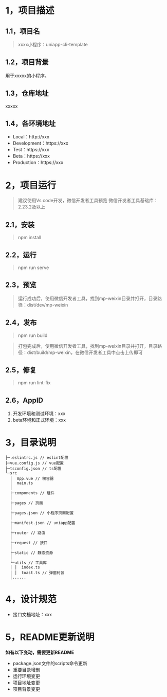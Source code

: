 # 1，项目描述

## 1.1，项目名

> xxxx小程序：uniapp-cli-template

## 1.2，项目背景

用于xxxxx的小程序。

## 1.3，仓库地址

xxxxx

## 1.4，各环境地址

- Local：http://xxx
- Development：https://xxx
- Test：https://xxx
- Beta：https://xxx
- Production：https://xxx

# 2，项目运行

> 建议使用Vs code开发，微信开发者工具预览
> 微信开发者工具基础库：2.23.2及以上

## 2.1，安装

> npm install

## 2.2，运行

> npm run serve

## 2.3，预览

> 运行成功后，使用微信开发者工具，找到mp-weixin目录并打开，目录路径：dist/dev/mp-weixin

## 2.4，发布

> npm run build

> 打包完成后，使用微信开发者工具，找到mp-weixin目录并打开，目录路径：dist/build/mp-weixin，在微信开发者工具中点击上传即可

## 2.5，修复

> npm run lint-fix

## 2.6，AppID

1. 开发环境和测试环境：xxx
2. beta环境和正式环境：xxx

# 3，目录说明

```
├─.eslintrc.js // eslint配置
├─vue.config.js // vue配置
├─tsconfig.json // ts配置
└─src
  │  App.vue // 根容器
  │  main.ts
  │  
  ├─components // 组件
  │      
  ├─pages // 页面
  │ 
  ├─pages.json // 小程序页面配置
  │ 
  ├─manifest.json // uniapp配置
  │                          
  ├─router // 路由
  │          
  ├─request // 接口
  │          
  ├─static // 静态资源        
  │      
  └─utils // 工具库
  │ │  index.ts
  │ │  toast.ts // 弹窗封装
  │......
```

# 4，设计规范

- 接口文档地址：xxx

# 5，README更新说明

**如有以下变动，需要更新README**

- package.json文件的scripts命令更新
- 重要目录增删
- 运行环境变更
- 项目地址变更
- 项目背景变更